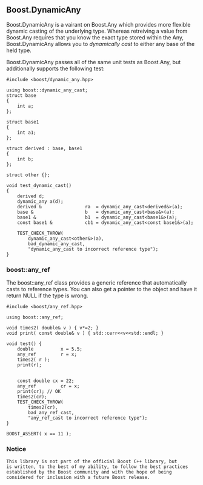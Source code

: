 Boost.DynamicAny 
---------------------------------------
Boost.DynamicAny is a vairant on Boost.Any which provides more flexible
dynamic casting of the underlying type.  Whereas retreiving a value from
Boost.Any requires that you know the exact type stored within the Any,
Boost.DynamicAny allows you to *dynamically cast* to either any base of 
the held type. 


Boost.DynamicAny passes all of the same unit tests as Boost.Any, but additionally supports
the following test:

    #include <boost/dynamic_any.hpp>

    using boost::dynamic_any_cast;
    struct base 
    {
        int a;
    };

    struct base1 
    {
        int a1;
    };

    struct derived : base, base1
    {
        int b;
    };

    struct other {};

    void test_dynamic_cast()
    {
        derived d;
        dynamic_any a(d);
        derived &                ra  = dynamic_any_cast<derived&>(a);
        base &                   b   = dynamic_any_cast<base&>(a);
        base1 &                  b1  = dynamic_any_cast<base1&>(a);
        const base1 &            cb1 = dynamic_any_cast<const base1&>(a);
    
        TEST_CHECK_THROW(
            dynamic_any_cast<other&>(a),
            bad_dynamic_any_cast,
            "dynamic_any_cast to incorrect reference type");
    }


### boost::any_ref ###

The boost::any_ref class provides a generic reference that automatically casts to reference
types.  You can also get a pointer to the object and have it return NULL if the type is wrong.

    #include <boost/any_ref.hpp>

    using boost::any_ref;

    void times2( double& v ) { v*=2; }
    void print( const double& v ) { std::cerr<<v<<std::endl; }

    void test() {
        double          x = 5.5;
        any_ref         r = x;
        times2( r );
        print(r);


        const double cx = 22;
        any_ref         cr = x;
        print(cr); // OK
        times2(cr);
        TEST_CHECK_THROW(
            times2(cr),
            bad_any_ref_cast,
            "any_ref_cast to incorrect reference type");
    }

    BOOST_ASSERT( x == 11 );


### Notice ###

    This library is not part of the official Boost C++ library, but
    is written, to the best of my ability, to follow the best practices
    established by the Boost community and with the hope of being 
    considered for inclusion with a future Boost release.


